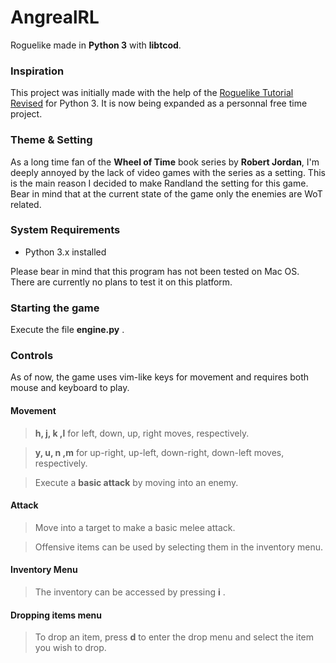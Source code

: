 # AngrealRL
Roguelike made in __Python 3__ with __libtcod__. 

### Inspiration
This project was initially made with the help of the [Roguelike Tutorial Revised](http://rogueliketutorials.com/ "Roguelike Tutorial Revised") for Python 3. It is now being expanded as a personnal free time project.

### Theme & Setting
As a long time fan of the __Wheel of Time__ book series by __Robert Jordan__, I'm deeply annoyed by the lack of video games with the series as a setting. This is the main reason I decided to make Randland the setting for this game. Bear in mind that at the current state of the game only the enemies are WoT related.

### System Requirements 
- Python 3.x installed

Please bear in mind that this program has not been tested on Mac OS. There are currently no plans to test it on this platform.

### Starting the game
Execute the file __engine.py__ .

### Controls
As of now, the game uses vim-like keys for movement and requires both mouse and keyboard to play.

#### Movement
> __h, j, k ,l__ for left, down, up, right moves, respectively.

> __y, u, n ,m__ for up-right, up-left, down-right, down-left moves, respectively.

> Execute a __basic attack__ by moving into an enemy.

#### Attack
> Move into a target to make a basic melee attack.

> Offensive items can be used by selecting them in the inventory menu.

#### Inventory Menu
> The inventory can be accessed by pressing __i__ .

#### Dropping items menu
>To drop an item, press __d__ to enter the drop menu and select the item you wish to drop.
